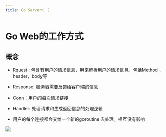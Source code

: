 ```yaml
---
title: Go Server(一)
---
```


# Go Web的工作方式

## 概念

+ Rquest : 包含有用户的请求信息，用来解析用户的请求信息，包括Method ，header，body等
+ Response: 服务器需要反馈给客户端的信息
+ Conn：用户的每次请求链接
+ Handler: 处理请求和生成返回信息的处理逻辑

+ 用户的每个连接都会交给一个新的goroutine 去处理。相互没有影响



![](https://astaxie.gitbooks.io/build-web-application-with-golang/content/zh/images/3.3.illustrator.png?raw=true)